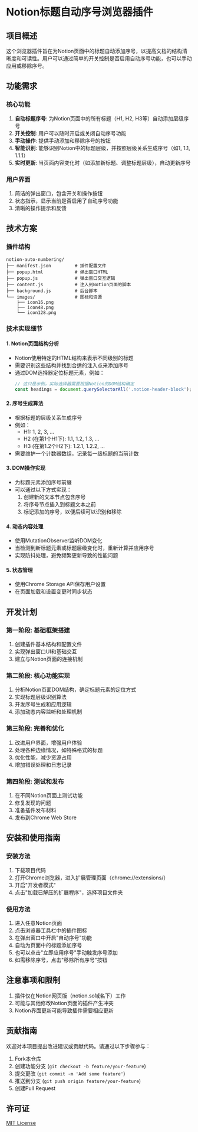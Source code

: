 # Notion标题自动序号浏览器插件

## 项目概述

这个浏览器插件旨在为Notion页面中的标题自动添加序号，以提高文档的结构清晰度和可读性。用户可以通过简单的开关控制是否启用自动序号功能，也可以手动应用或移除序号。

## 功能需求

### 核心功能
1. **自动标题序号**: 为Notion页面中的所有标题（H1, H2, H3等）自动添加层级序号
2. **开关控制**: 用户可以随时开启或关闭自动序号功能
3. **手动操作**: 提供手动添加和移除序号的按钮
4. **智能识别**: 能够识别Notion中的标题层级，并按照层级关系生成序号（如1, 1.1, 1.1.1）
5. **实时更新**: 当页面内容变化时（如添加新标题、调整标题层级），自动更新序号

### 用户界面
1. 简洁的弹出窗口，包含开关和操作按钮
2. 状态指示，显示当前是否启用了自动序号功能
3. 清晰的操作提示和反馈

## 技术方案

### 插件结构
```
notion-auto-numbering/
├── manifest.json         # 插件配置文件
├── popup.html            # 弹出窗口HTML
├── popup.js              # 弹出窗口交互逻辑
├── content.js            # 注入到Notion页面的脚本
├── background.js         # 后台脚本
└── images/               # 图标和资源
    ├── icon16.png
    ├── icon48.png
    └── icon128.png
```

### 技术实现细节

#### 1. Notion页面结构分析
- Notion使用特定的HTML结构来表示不同级别的标题
- 需要识别这些结构并找到合适的注入点来添加序号
- 通过DOM选择器定位标题元素，例如：
  ```javascript
  // 这只是示例，实际选择器需要根据Notion的DOM结构确定
  const headings = document.querySelectorAll('.notion-header-block');
  ```

#### 2. 序号生成算法
- 根据标题的层级关系生成序号
- 例如：
  - H1: 1, 2, 3, ...
  - H2 (在第1个H1下): 1.1, 1.2, 1.3, ...
  - H3 (在第1.2个H2下): 1.2.1, 1.2.2, ...
- 需要维护一个计数器数组，记录每一级标题的当前计数

#### 3. DOM操作实现
- 为标题元素添加序号前缀
- 可以通过以下方式实现：
  1. 创建新的文本节点包含序号
  2. 将序号节点插入到标题文本之前
  3. 标记添加的序号，以便后续可以识别和移除

#### 4. 动态内容处理
- 使用MutationObserver监听DOM变化
- 当检测到新标题元素或标题层级变化时，重新计算并应用序号
- 实现防抖处理，避免频繁更新导致的性能问题

#### 5. 状态管理
- 使用Chrome Storage API保存用户设置
- 在页面加载和设置变更时同步状态

## 开发计划

### 第一阶段: 基础框架搭建
1. 创建插件基本结构和配置文件
2. 实现弹出窗口UI和基础交互
3. 建立与Notion页面的连接机制

### 第二阶段: 核心功能实现
1. 分析Notion页面DOM结构，确定标题元素的定位方式
2. 实现标题层级识别算法
3. 开发序号生成和应用逻辑
4. 添加动态内容监听和处理机制

### 第三阶段: 完善和优化
1. 改进用户界面，增强用户体验
2. 处理各种边缘情况，如特殊格式的标题
3. 优化性能，减少资源占用
4. 增加错误处理和日志记录

### 第四阶段: 测试和发布
1. 在不同Notion页面上测试功能
2. 修复发现的问题
3. 准备插件发布材料
4. 发布到Chrome Web Store

## 安装和使用指南

### 安装方法
1. 下载项目代码
2. 打开Chrome浏览器，进入扩展管理页面（chrome://extensions/）
3. 开启"开发者模式"
4. 点击"加载已解压的扩展程序"，选择项目文件夹

### 使用方法
1. 进入任意Notion页面
2. 点击浏览器工具栏中的插件图标
3. 在弹出窗口中开启"自动序号"功能
4. 自动为页面中的标题添加序号
5. 也可以点击"立即应用序号"手动触发序号添加
6. 如需移除序号，点击"移除所有序号"按钮

## 注意事项和限制
1. 插件仅在Notion网页版（notion.so域名下）工作
2. 可能与其他修改Notion页面的插件产生冲突
3. Notion界面更新可能导致插件需要相应更新

## 贡献指南
欢迎对本项目提出改进建议或贡献代码。请通过以下步骤参与：
1. Fork本仓库
2. 创建功能分支 (`git checkout -b feature/your-feature`)
3. 提交更改 (`git commit -m 'Add some feature'`)
4. 推送到分支 (`git push origin feature/your-feature`)
5. 创建Pull Request

## 许可证
[MIT License](LICENSE) 